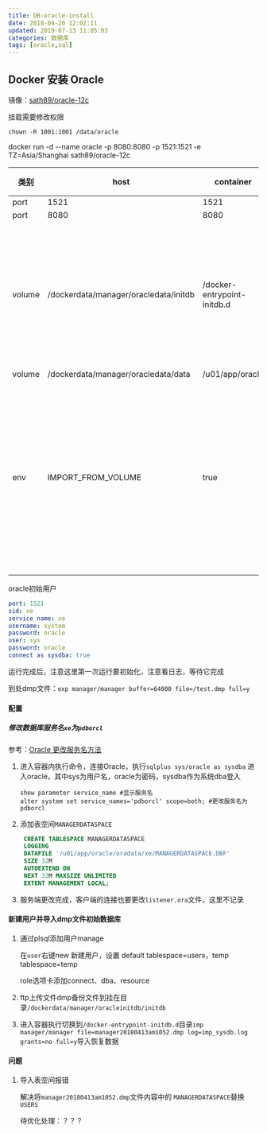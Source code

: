 ```yaml
---
title: DB-oracle-install
date: 2018-04-20 12:02:11
updated: 2019-07-13 11:05:03
categories: 数据库
tags: [oracle,sql]
---
```


## Docker 安装 Oracle

镜像：[sath89/oracle-12c](https://hub.docker.com/r/sath89/oracle-12c/)

挂载需要修改权限

`chown -R 1001:1001 /data/oracle`

docker run -d --name oracle -p 8080:8080 -p 1521:1521  -e TZ=Asia/Shanghai sath89/oracle-12c

| 类别   | host                                  | container                   | 备注                               |
| ------ | ------------------------------------- | --------------------------- | ---------------------------------- |
| port   | 1521                                  | 1521                        |                                    |
| port   | 8080                                  | 8080                        |                                    |
| volume | /dockerdata/manager/oracledata/initdb | /docker-entrypoint-initdb.d | 初始化导入数据库用(非必需)         |
| volume | /dockerdata/manager/oracledata/data   | /u01/app/oracle             |                                    |
| env    | IMPORT_FROM_VOLUME                    | true                        | 触发首次运行自动初始化数据(非必需) |

oracle初始用户

```yaml
port: 1521
sid: xe
service name: xe
username: system
password: oracle
user: sys
password: oracle
connect as sysdba: true
```

运行完成后，注意这里第一次运行要初始化，注意看日志，等待它完成

到处dmp文件：`exp manager/manager buffer=64000 file=/test.dmp full=y`

#### 配置

##### 修改数据库服务名`xe`为`pdborcl`

参考：[Oracle 更改服务名方法](https://www.jianshu.com/p/879e8085c012)

1. 进入容器内执行命令，连接Oracle，执行`sqlplus sys/oracle as sysdba` 进入oracle，其中sys为用户名，oracle为密码，sysdba作为系统dba登入

   ```shell
   show parameter service_name #显示服务名
   alter system set service_names='pdborcl' scope=both; #更改服务名为pdborcl
   ```

2. 添加表空间`MANAGERDATASPACE`

   ```sql
    CREATE TABLESPACE MANAGERDATASPACE
    LOGGING
    DATAFILE '/u01/app/oracle/oradata/xe/MANAGERDATASPACE.DBF'
    SIZE 32M
    AUTOEXTEND ON
    NEXT 32M MAXSIZE UNLIMITED
    EXTENT MANAGEMENT LOCAL;
   ```

3. 服务端更改完成，客户端的连接也要更改`listener.ora`文件，这里不记录

#### 新建用户并导入dmp文件初始数据库

1. 通过plsql添加用户manage

   在`user`右键new 新建用户，设置 default tablespace=users，temp tablespace=temp

   role选项卡添加connect、dba、resource

2. ftp上传文件dmp备份文件到挂在目录`/dockerdata/manager/oracleinitdb/initdb`

3. 进入容器执行切换到`/docker-entrypoint-initdb.d`目录`imp manager/manager file=manager20180413am1052.dmp log=imp_sysdb.log grants=no full=y`导入恢复数据

#### 问题

1. 导入表空间报错

   解决将`manager20180413am1052.dmp`文件内容中的 `MANAGERDATASPACE`替换`USERS`

   待优化处理：？？？

   

